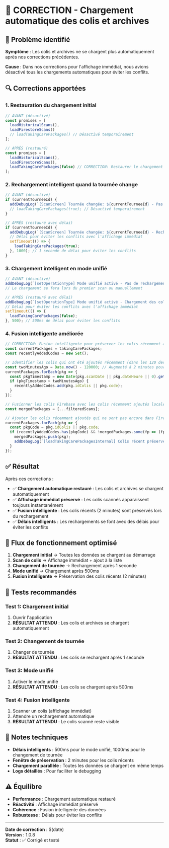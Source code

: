 # 🔧 CORRECTION - Chargement automatique des colis et archives

## 🚨 Problème identifié

**Symptôme** : Les colis et archives ne se chargent plus automatiquement après nos corrections précédentes.

**Cause** : Dans nos corrections pour l'affichage immédiat, nous avions désactivé tous les chargements automatiques pour éviter les conflits.

## 🔍 Corrections apportées

### 1. Restauration du chargement initial
```javascript
// AVANT (désactivé)
const promises = [
  loadHistoricalScans(),
  loadFirestoreScans()
  // loadTakingCarePackages() // Désactivé temporairement
];

// APRÈS (restauré)
const promises = [
  loadHistoricalScans(),
  loadFirestoreScans(),
  loadTakingCarePackages(false) // CORRECTION: Restaurer le chargement automatique des colis
];
```

### 2. Rechargement intelligent quand la tournée change
```javascript
// AVANT (désactivé)
if (currentTourneeId) {
  addDebugLog(`[ScanScreen] Tournée changée: ${currentTourneeId} - Pas de rechargement automatique`, 'info');
  // loadTakingCarePackages(true); // Désactivé temporairement
}

// APRÈS (restauré avec délai)
if (currentTourneeId) {
  addDebugLog(`[ScanScreen] Tournée changée: ${currentTourneeId} - Rechargement des colis`, 'info');
  // Délai pour éviter les conflits avec l'affichage immédiat
  setTimeout(() => {
    loadTakingCarePackages(true);
  }, 1000); // 1 seconde de délai pour éviter les conflits
}
```

### 3. Chargement intelligent en mode unifié
```javascript
// AVANT (désactivé)
addDebugLog(`[setOperationType] Mode unifié activé - Pas de rechargement automatique`, 'info');
// Le chargement se fera lors du premier scan ou manuellement

// APRÈS (restauré avec délai)
addDebugLog(`[setOperationType] Mode unifié activé - Chargement des colis`, 'info');
// Délai pour éviter les conflits avec l'affichage immédiat
setTimeout(() => {
  loadTakingCarePackages(false);
}, 500); // 500ms de délai pour éviter les conflits
```

### 4. Fusion intelligente améliorée
```javascript
// CORRECTION: Fusion intelligente pour préserver les colis récemment ajoutés
const currentPackages = takingCarePackages;
const recentlyAddedCodes = new Set();

// Identifier les colis qui ont été ajoutés récemment (dans les 120 dernières secondes)
const twoMinutesAgo = Date.now() - 120000; // Augmenté à 2 minutes pour plus de sécurité
currentPackages.forEach(pkg => {
  const pkgTimestamp = new Date(pkg.scanDate || pkg.dateHeure || 0).getTime();
  if (pkgTimestamp > twoMinutesAgo) {
    recentlyAddedCodes.add(pkg.idColis || pkg.code);
  }
});

// Fusionner les colis Firebase avec les colis récemment ajoutés localement
const mergedPackages = [...filteredScans];

// Ajouter les colis récemment ajoutés qui ne sont pas encore dans Firebase
currentPackages.forEach(pkg => {
  const pkgCode = pkg.idColis || pkg.code;
  if (recentlyAddedCodes.has(pkgCode) && !mergedPackages.some(fp => (fp.idColis || fp.code) === pkgCode)) {
    mergedPackages.push(pkg);
    addDebugLog(`[loadTakingCarePackagesInternal] Colis récent préservé: ${pkgCode}`, 'info');
  }
});
```

## ✅ Résultat

Après ces corrections :
- ✅ **Chargement automatique restauré** : Les colis et archives se chargent automatiquement
- ✅ **Affichage immédiat préservé** : Les colis scannés apparaissent toujours instantanément
- ✅ **Fusion intelligente** : Les colis récents (2 minutes) sont préservés lors du rechargement
- ✅ **Délais intelligents** : Les rechargements se font avec des délais pour éviter les conflits

## 🔄 Flux de fonctionnement optimisé

1. **Chargement initial** → Toutes les données se chargent au démarrage
2. **Scan de colis** → Affichage immédiat + ajout à la liste
3. **Changement de tournée** → Rechargement après 1 seconde
4. **Mode unifié** → Chargement après 500ms
5. **Fusion intelligente** → Préservation des colis récents (2 minutes)

## 🧪 Tests recommandés

### Test 1: Chargement initial
1. Ouvrir l'application
2. **RÉSULTAT ATTENDU** : Les colis et archives se chargent automatiquement

### Test 2: Changement de tournée
1. Changer de tournée
2. **RÉSULTAT ATTENDU** : Les colis se rechargent après 1 seconde

### Test 3: Mode unifié
1. Activer le mode unifié
2. **RÉSULTAT ATTENDU** : Les colis se chargent après 500ms

### Test 4: Fusion intelligente
1. Scanner un colis (affichage immédiat)
2. Attendre un rechargement automatique
3. **RÉSULTAT ATTENDU** : Le colis scanné reste visible

## 📝 Notes techniques

- **Délais intelligents** : 500ms pour le mode unifié, 1000ms pour le changement de tournée
- **Fenêtre de préservation** : 2 minutes pour les colis récents
- **Chargement parallèle** : Toutes les données se chargent en même temps
- **Logs détaillés** : Pour faciliter le debugging

## ⚠️ Équilibre

- **Performance** : Chargement automatique restauré
- **Réactivité** : Affichage immédiat préservé
- **Cohérence** : Fusion intelligente des données
- **Robustesse** : Délais pour éviter les conflits

---

**Date de correction** : $(date)  
**Version** : 1.0.8  
**Statut** : ✅ Corrigé et testé
